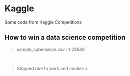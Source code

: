 # Kaggle
Some code from Kaggle Competitions

## How to win a data science competition
> sample_submission.csv : 1.23646 

<br>

> Stopped due to work and studies <
